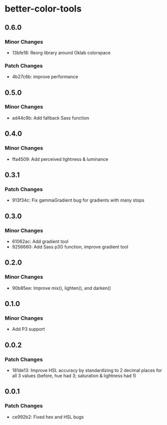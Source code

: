 # better-color-tools

## 0.6.0

### Minor Changes

- 13bfe18: Reorg library around Oklab colorspace

### Patch Changes

- 4b27c6b: improve performance

## 0.5.0

### Minor Changes

- ad44c9b: Add fallback Sass function

## 0.4.0

### Minor Changes

- ffa4509: Add perceived lightness & luminance

## 0.3.1

### Patch Changes

- 913f34c: Fix gammaGradient bug for gradients with many stops

## 0.3.0

### Minor Changes

- 61062ac: Add gradient tool
- 9256660: Add Sass p3() function, improve gradient tool

## 0.2.0

### Minor Changes

- 90b85ee: Improve mix(), lighten(), and darken()

## 0.1.0

### Minor Changes

- Add P3 support

## 0.0.2

### Patch Changes

- 181de13: Improve HSL accuracy by standardizing to 2 decimal places for all 3 values (before, hue had 3; saturation & lightness had 1)

## 0.0.1

### Patch Changes

- ce992b2: Fixed hex and HSL bugs
